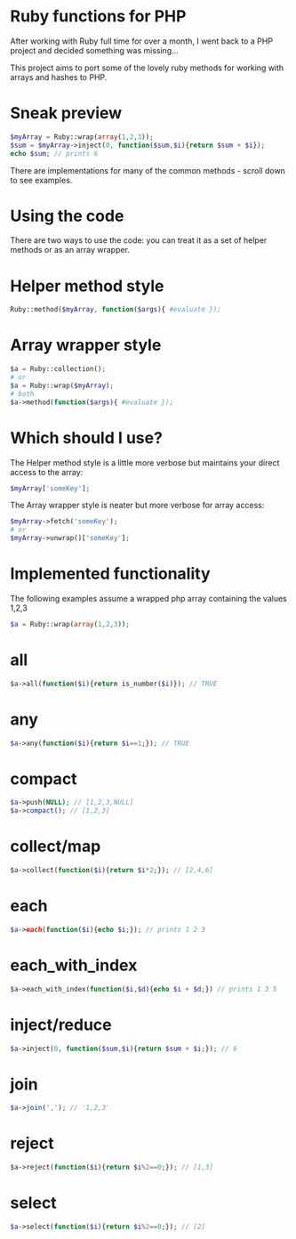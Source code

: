 Ruby functions for PHP
======================

After working with Ruby full time for over a month, I went back to a PHP project and decided something was missing...

This project aims to port some of the lovely ruby methods for working with arrays and hashes to PHP.

Sneak preview
=============

```php
$myArray = Ruby::wrap(array(1,2,3));
$sum = $myArray->inject(0, function($sum,$i){return $sum + $i});
echo $sum; // prints 6
```

There are implementations for many of the common methods - scroll down to see examples.

Using the code
==============

There are two ways to use the code: you can treat it as a set of helper methods or as an array wrapper.

Helper method style
===================

```php
Ruby::method($myArray, function($args){ #evaluate });
```

Array wrapper style
===================

```php
$a = Ruby::collection();
# or
$a = Ruby::wrap($myArray);
# both
$a->method(function($args){ #evaluate });
```

Which should I use?
===================

The Helper method style is a little more verbose but maintains your direct access to the array:

```php
$myArray['someKey'];
```

The Array wrapper style is neater but more verbose for array access:

```php
$myArray->fetch('someKey');
# or
$myArray->unwrap()['someKey'];
```

Implemented functionality
=========================

The following examples assume a wrapped php array containing the values 1,2,3

```php
$a = Ruby::wrap(array(1,2,3));
```

all
===

```php
$a->all(function($i){return is_number($i)}); // TRUE
```

any
===

```php
$a->any(function($i){return $i==1;}); // TRUE
```

compact
=======

```php
$a->push(NULL); // [1,2,3,NULL]
$a->compact(); // [1,2,3]
```

collect/map
==============

```php
$a->collect(function($i){return $i*2;}); // [2,4,6]
```

each
====

```php
$a->each(function($i){echo $i;}); // prints 1 2 3
```

each_with_index
===============

```php
$a->each_with_index(function($i,$d){echo $i + $d;}) // prints 1 3 5
```

inject/reduce
=============

```php
$a->inject(0, function($sum,$i){return $sum + $i;}); // 6
```

join
====

```php
$a->join(','); // '1,2,3'
```

reject
======

```php
$a->reject(function($i){return $i%2==0;}); // [1,3]
```

select
======

```php
$a->select(function($i){return $i%2==0;}); // [2]
```
